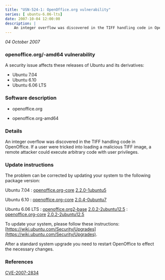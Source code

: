 ```yaml
---
title: "USN-524-1: OpenOffice.org vulnerability"
series: [ ubuntu-6.06-lts]
date: 2007-10-04 12:00:00
description: |
    An integer overflow was discovered in the TIFF handling code in OpenOffice. If a user were tricked into loading a malicious TIFF image, a remote attacker  could execute arbitrary code with user privileges. 
--- 
```

 
 

*04 October 2007*

### openoffice.org/-amd64 vulnerability

A security issue affects these releases of Ubuntu and its derivatives:

* Ubuntu 7.04
* Ubuntu 6.10
* Ubuntu 6.06 LTS

### Software description

* openoffice.org 

* openoffice.org-amd64 

### Details

An integer overflow was discovered in the TIFF handling code in OpenOffice. If a user were tricked into loading a malicious TIFF image, a remote attacker could execute arbitrary code with user privileges. 

### Update instructions

The problem can be corrected by updating your system to the following package version:

Ubuntu 7.04
 : [openoffice.org-core](https://launchpad.net/ubuntu/+source/openoffice.org) <span> [2.2.0-1ubuntu5](https://launchpad.net/ubuntu/+source/openoffice.org/2.2.0-1ubuntu5) </span> 

Ubuntu 6.10
 : [openoffice.org-core](https://launchpad.net/ubuntu/+source/openoffice.org) <span> [2.0.4-0ubuntu7](https://launchpad.net/ubuntu/+source/openoffice.org/2.0.4-0ubuntu7) </span> 

Ubuntu 6.06 LTS
 : [openoffice.org2-base](https://launchpad.net/ubuntu/+source/openoffice.org) <span> [2.0.2-2ubuntu12.5](https://launchpad.net/ubuntu/+source/openoffice.org/2.0.2-2ubuntu12.5) </span> 
 : [openoffice.org-core](https://launchpad.net/ubuntu/+source/openoffice.org) <span> [2.0.2-2ubuntu12.5](https://launchpad.net/ubuntu/+source/openoffice.org/2.0.2-2ubuntu12.5) </span> 

To update your system, please follow these instructions: [https://wiki.ubuntu.com/Security/Upgrades](https://wiki.ubuntu.com/Security/Upgrades).

After a standard system upgrade you need to restart OpenOffice to effect the necessary changes. 

### References

 
 [CVE-2007-2834](http://people.ubuntu.com/~ubuntu-security/cve/CVE-2007-2834)
 


